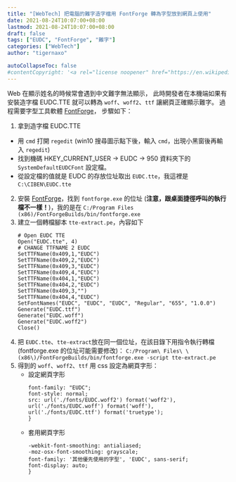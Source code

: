 ```yaml
---
title: "[WebTech] 把電腦的難字造字檔用 FontForge 轉為字型放到網頁上使用"
date: 2021-08-24T10:07:00+08:00
lastmod: 2021-08-24T10:07:00+08:00
draft: false
tags: ["EUDC", "FontForge", "難字"]
categories: ["WebTech"]
author: "tigernaxo"

autoCollapseToc: false
#contentCopyright: '<a rel="license noopener" href="https://en.wikipedia.org/wiki/Wikipedia:Text_of_Creative_Commons_Attribution-ShareAlike_3.0_Unported_License" target="_blank">Creative Commons Attribution-ShareAlike License</a>'
---
```

Web 在顯示姓名的時候常會遇到中文難字無法顯示，
此時開發者在本機端如果有安裝造字檔 EUDC.TTE 就可以轉為 `woff`、`woff2`、`ttf` 讓網頁正確顯示難字。
過程需要字型工具軟體 [FontForge](https://fontforge.org/en-US/)，
步驟如下：

 1. 拿到造字檔 EUDC.TTE
   - 用 `cmd` 打開 `regedit` (win10 搜尋圖示點下後，輸入 `cmd`，出現小黑窗後再輸入 `regedit`)
   - 找到機碼 HKEY_CURRENT_USER -> EUDC -> 950 資料夾下的 `SystemDefaultEUDCFont` 設定檔。
   - 從設定檔的值就是 EUDC 的存放位址取出 `EUDC.tte`，我這裡是 `C:\CIBEN\EUDC.tte`
 2. 安裝 [FontForge](https://fontforge.org/en-US/)，找到 `fontforge.exe` 的位址 (**注意，跟桌面捷徑呼叫的執行檔不一樣！**)，我的是在 `C:/Program Files (x86)/FontForgeBuilds/bin/fontforge.exe`
 3. 建立一個轉檔腳本 `tte-extract.pe`，內容如下
    ```
    # Open EUDC TTE
    Open("EUDC.tte", 4)
    # CHANGE TTFNAME 2 EUDC 
    SetTTFName(0x409,1,"EUDC")
    SetTTFName(0x409,2,"EUDC")
    SetTTFName(0x409,3,"EUDC")
    SetTTFName(0x409,4,"EUDC")
    SetTTFName(0x404,1,"EUDC")
    SetTTFName(0x404,2,"EUDC")
    SetTTFName(0x409,3,"")
    SetTTFName(0x404,4,"EUDC")
    SetFontNames("EUDC", "EUDC", "EUDC", "Regular", "655", "1.0.0")
    Generate("EUDC.ttf")
    Generate("EUDC.woff")
    Generate("EUDC.woff2")
    Close()
    ```
 4. 把 `EUDC.tte`、`tte-extract`放在同一個位址，在該目錄下用指令執行轉檔 (fontforge.exe 的位址可能需要修改)： `C:/Program\ Files\ \(x86\)/FontForgeBuilds/bin/fontforge.exe -script tte-extract.pe`
 5. 得到的 `woff`、`woff2`、`ttf` 用 css 設定為網頁字形：
    - 設定網頁字形
      ```
      font-family: "EUDC";
      font-style: normal;
      src: url('./fonts/EUDC.woff2') format('woff2'),
      url('./fonts/EUDC.woff') format('woff'),
      url('./fonts/EUDC.ttf') format('truetype');
      }
      ```
    - 套用網頁字形
      ```
      -webkit-font-smoothing: antialiased;
      -moz-osx-font-smoothing: grayscale;
      font-family: '其他優先使用的字型', 'EUDC', sans-serif;
      font-display: auto;
      }
      ```